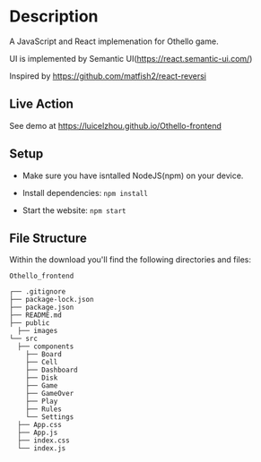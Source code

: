 # Description
A JavaScript and React implemenation for Othello game. 

UI is  implemented by Semantic UI(https://react.semantic-ui.com/)

Inspired by https://github.com/matfish2/react-reversi

## Live Action
See demo at https://luicelzhou.github.io/Othello-frontend

## Setup

- Make sure you have isntalled NodeJS(npm) on your device.

- Install dependencies: `npm install`

- Start the website: `npm start`
  

## File Structure

Within the download you'll find the following directories and files:

```
Othello_frontend

┌── .gitignore
├── package-lock.json
├── package.json
├── README.md
├── public
  ├── images
└── src
  ├── components
    ├── Board
    ├── Cell
    ├── Dashboard
    ├── Disk
    ├── Game
    ├── GameOver
    ├── Play
    ├── Rules
    └── Settings
  ├── App.css
  ├── App.js
  ├── index.css
  └── index.js

```
